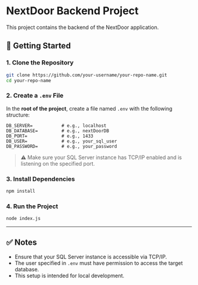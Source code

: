 
# NextDoor Backend Project

This project contains the backend of the NextDoor application.

## 🚀 Getting Started

### 1. Clone the Repository

```bash
git clone https://github.com/your-username/your-repo-name.git
cd your-repo-name
```

### 2. Create a `.env` File

In the **root of the project**, create a file named `.env` with the following structure:

```env
DB_SERVER=           # e.g., localhost
DB_DATABASE=         # e.g., nextDoorDB
DB_PORT=             # e.g., 1433
DB_USER=             # e.g., your_sql_user
DB_PASSWORD=         # e.g., your_password
```

> ⚠️ Make sure your SQL Server instance has TCP/IP enabled and is listening on the specified port.

### 3. Install Dependencies

```bash
npm install
```

### 4. Run the Project

```bash
node index.js
```

---

## ✅ Notes

- Ensure that your SQL Server instance is accessible via TCP/IP.
- The user specified in `.env` must have permission to access the target database.
- This setup is intended for local development.
